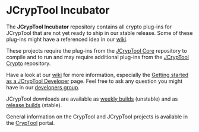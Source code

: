 JCrypTool Incubator
=======

The **JCrypTool Incubator** repository contains all crypto plug-ins for JCrypTool that are not yet ready to ship in our stable release. Some of these plug-ins might have a referenced idea in our [wiki](https://github.com/jcryptool/core/wiki/Project-Ideas).

These projects require the plug-ins from the [JCrypTool Core](https://github.com/jcryptool/core) repository to compile and to run and may require additional plug-ins from the [JCrypTool Crypto](https://github.com/jcryptool/crypto) repository.

Have a look at our [wiki](https://github.com/jcryptool/core/wiki) for more information, especially the [Getting started as a JCrypTool Developer](https://github.com/jcryptool/core/wiki/Getting-started-as-a-JCrypTool-Developer) page. Feel free to ask any question you might have in our [developers group](http://groups.google.com/group/jcryptool-developers).

JCrypTool downloads are available as [weekly builds](http://www.cryptool.org/en/jct-downloads-en/jct-downloads-weekly-en) (unstable) and as [release builds](http://www.cryptool.org/en/jct-downloads-en/jct-downloads-stable-en) (stable).

General information on the CrypTool and JCrypTool projects is available in the [CrypTool](http://www.cryptool.org) portal.
